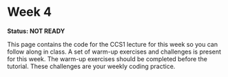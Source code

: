 # Week 4

**Status: NOT READY**

This page contains the code for the CCS1 lecture for this week so you can follow along in class. A set of warm-up exercises and challenges is present for this week. The warm-up exercises should be completed before the tutorial. These challenges are your weekly coding practice.
